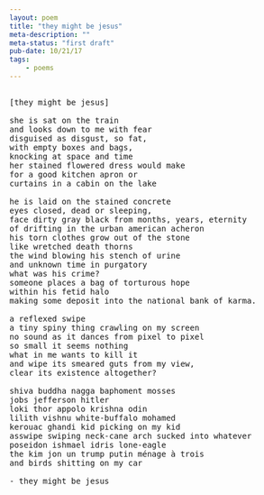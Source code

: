 ```yaml
---
layout: poem
title: "they might be jesus"
meta-description: ""
meta-status: "first draft"
pub-date: 10/21/17
tags: 
    - poems
---
```

<pre class="stanza">

[they might be jesus]

she is sat on the train
and looks down to me with fear 
disguised as disgust, so fat,
with empty boxes and bags, 
knocking at space and time
her stained flowered dress would make
for a good kitchen apron or 
curtains in a cabin on the lake

he is laid on the stained concrete
eyes closed, dead or sleeping, 
face dirty gray black from months, years, eternity
of drifting in the urban american acheron
his torn clothes grow out of the stone
like wretched death thorns 
the wind blowing his stench of urine
and unknown time in purgatory
what was his crime? 
someone places a bag of torturous hope
within his fetid halo
making some deposit into the national bank of karma.

a reflexed swipe 
a tiny spiny thing crawling on my screen
no sound as it dances from pixel to pixel
so small it seems nothing
what in me wants to kill it
and wipe its smeared guts from my view,
clear its existence altogether?

shiva buddha nagga baphoment mosses  
jobs jefferson hitler 
loki thor appolo krishna odin 
lilith vishnu white-buffalo mohamed 
kerouac ghandi kid picking on my kid
asswipe swiping neck-cane arch sucked into whatever 
poseidon ishmael idris lone-eagle 
the kim jon un trump putin ménage à trois
and birds shitting on my car

- they might be jesus

</pre>







